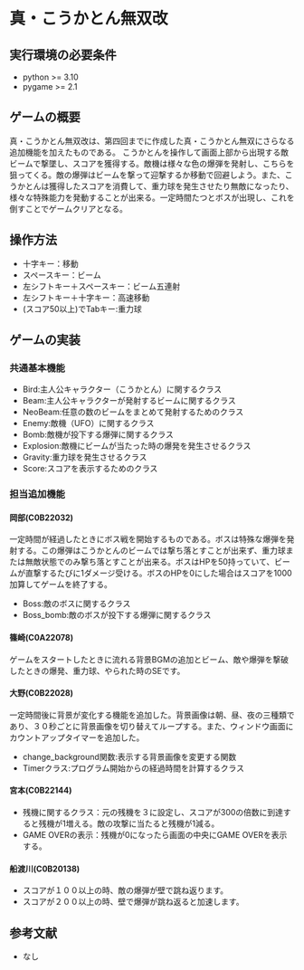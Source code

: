 # 真・こうかとん無双改
## 実行環境の必要条件
* python >= 3.10
* pygame >= 2.1

## ゲームの概要
真・こうかとん無双改は、第四回までに作成した真・こうかとん無双にさらなる追加機能を加えたものである。
こうかとんを操作して画面上部から出現する敵ビームで撃墜し、スコアを獲得する。敵機は様々な色の爆弾を発射し、こちらを狙ってくる。敵の爆弾はビームを撃って迎撃するか移動で回避しよう。また、こうかとんは獲得したスコアを消費して、重力球を発生させたり無敵になったり、様々な特殊能力を発動することが出来る。一定時間たつとボスが出現し、これを倒すことでゲームクリアとなる。

## 操作方法
* 十字キー：移動
* スペースキー：ビーム
* 左シフトキー＋スペースキー：ビーム五連射
* 左シフトキー＋十字キー：高速移動
* (スコア50以上)でTabキー:重力球

## ゲームの実装
### 共通基本機能
* Bird:主人公キャラクター（こうかとん）に関するクラス
* Beam:主人公キャラクターが発射するビームに関するクラス
* NeoBeam:任意の数のビームをまとめて発射するためのクラス
* Enemy:敵機（UFO）に関するクラス
* Bomb:敵機が投下する爆弾に関するクラス
* Explosion:敵機にビームが当たった時の爆発を発生させるクラス
* Gravity:重力球を発生させるクラス
* Score:スコアを表示するためのクラス

### 担当追加機能
#### 岡部(C0B22032)
一定時間が経過したときにボス戦を開始するものである。ボスは特殊な爆弾を発射する。この爆弾はこうかとんのビームでは撃ち落とすことが出来ず、重力球または無敵状態でのみ撃ち落とすことが出来る。ボスはHPを50持っていて、ビームが直撃するたびに1ダメージ受ける。ボスのHPを0にした場合はスコアを1000加算してゲームを終了する。
* Boss:敵のボスに関するクラス
* Boss_bomb:敵のボスが投下する爆弾に関するクラス

#### 篠崎(C0A22078)
ゲームをスタートしたときに流れる背景BGMの追加とビーム、敵や爆弾を撃破したときの爆発、重力球、やられた時のSEです。

#### 大野(C0B22028)
一定時間後に背景が変化する機能を追加した。背景画像は朝、昼、夜の三種類であり、３０秒ごとに背景画像を切り替えてループする。また、ウィンドウ画面にカウントアップタイマーを追加した。
* change_background関数:表示する背景画像を変更する関数
* Timerクラス:プログラム開始からの経過時間を計算するクラス

#### 宮本(C0B22144)
* 残機に関するクラス：元の残機を３に設定し、スコアが300の倍数に到達すると残機が1増える。敵の攻撃に当たると残機が1減る。
* GAME OVERの表示：残機が0になったら画面の中央にGAME OVERを表示する。

#### 船渡川(C0B20138)
* スコアが１００以上の時、敵の爆弾が壁で跳ね返ります。
* スコアが２００以上の時、壁で爆弾が跳ね返ると加速します。



## 参考文献
* なし